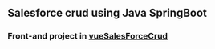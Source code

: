 ## Salesforce crud using Java SpringBoot 

### Front-and project in [vueSalesForceCrud](https://github.com/Joordep/vueSalesForceCrud)
